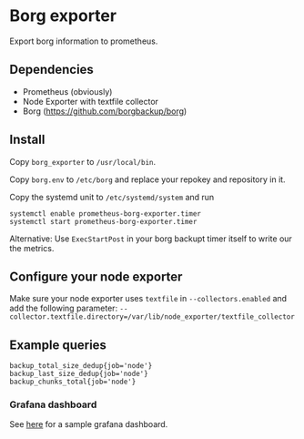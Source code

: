 # Borg exporter

Export borg information to prometheus.

## Dependencies

 * Prometheus (obviously)
 * Node Exporter with textfile collector
 * Borg (https://github.com/borgbackup/borg)

## Install

Copy `borg_exporter` to `/usr/local/bin`.

Copy `borg.env` to `/etc/borg` and replace your repokey and repository in it.

Copy the systemd unit to `/etc/systemd/system` and run 

```
systemctl enable prometheus-borg-exporter.timer
systemctl start prometheus-borg-exporter.timer
```

Alternative: Use `ExecStartPost` in your borg backupt timer itself to write our the metrics.

## Configure your node exporter

Make sure your node exporter uses `textfile` in `--collectors.enabled` and add the following parameter: `--collector.textfile.directory=/var/lib/node_exporter/textfile_collector`

## Example queries

```
backup_total_size_dedup{job='node'}
backup_last_size_dedup{job='node'}
backup_chunks_total{job='node'}
```

### Grafana dashboard

See [here](https://grafana.net/dashboards/1573) for a sample grafana dashboard.
